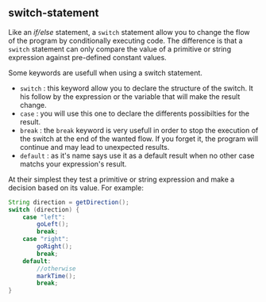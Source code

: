## switch-statement

Like an _if/else_ statement, a `switch` statement allow you to change the flow of the program by conditionally executing code. The difference is that a `switch` statement can only compare the value of a primitive or string expression against pre-defined constant values.

Some keywords are usefull when using a switch statement.

- `switch` : this keyword allow you to declare the structure of the switch. It his follow by the expression or the variable that will make the result change.
- `case` : you will use this one to declare the differents possibilties for the result.
- `break` : the `break` keyword is very usefull in order to stop the execution of the switch at the end of the wanted flow. If you forget it, the program will continue and may lead to unexpected results.
- `default` : as it's name says use it as a default result when no other case matchs your expression's result.

At their simplest they test a primitive or string expression and make a decision based on its value. For example:

```java
String direction = getDirection();
switch (direction) {
    case "left":
        goLeft();
        break;
    case "right":
        goRight();
        break;
    default:
        //otherwise
        markTime();
        break;
}
```

